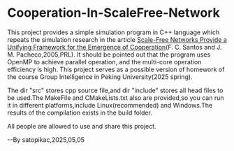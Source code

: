 # Cooperation-In-ScaleFree-Network
This project provides a simple simulation program in C++ language which repeats the simulation research in the article [Scale-Free Networks Provide a Unifying Framework for the Emergence of Cooperation](https://journals.aps.org/prl/abstract/10.1103/PhysRevLett.95.098104)(F. C. Santos and J. M. Pacheco,2005,PRL).
It should be pointed out that the program uses OpenMP to achieve parallel operation, and the multi-core operation efficiency is high.
This project serves as a possible version of homework of the course Group Intelligence in Peking University(2025 spring).

The dir "src" stores cpp source file,and dir "include" stores all head files to be used.The MakeFile and CMakeLists.txt also are provided,so you can run it in different platforms,include Linux(recommended) and Windows.The results of the compilation exists in the build folder.

All people are allowed to use and share this project.

--By satopikac,2025,05,05
